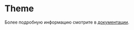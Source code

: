 # Theme

Более подробную информацию смотрите в <a href="https://lego.yandex-team.ru/lego-components/components/theme/usage" target="_blank">документации</a>.
